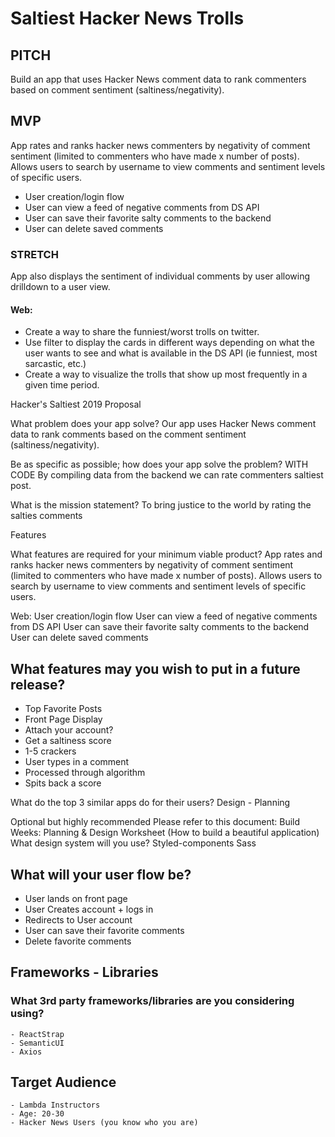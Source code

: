 # Saltiest Hacker News Trolls

## PITCH
Build an app that uses Hacker News comment data to rank commenters based on comment sentiment (saltiness/negativity).

## MVP
App rates and ranks hacker news commenters by negativity of comment sentiment (limited to commenters who have made x number of posts). Allows users to search by username to view comments and sentiment levels of specific users.

- User creation/login flow
- User can view a feed of negative comments from DS API
- User can save their favorite salty comments to the backend
- User can delete saved comments

### STRETCH
App also displays the sentiment of individual comments by user allowing drilldown to a user view.

#### Web:
- Create a way to share the funniest/worst trolls on twitter.
- Use filter to display the cards in different ways depending on what the user wants to see and what is available in the DS API (ie funniest, most sarcastic, etc.)
- Create a way to visualize the trolls that show up most frequently in a given time period.

 
Hacker's Saltiest 2019
Proposal

What problem does your app solve?
Our app uses Hacker News comment data to rank comments based on the comment sentiment (saltiness/negativity).


Be as specific as possible; how does your app solve the problem?
WITH CODE
By compiling data from the backend we can rate commenters saltiest post. 
 

What is the mission statement?
To bring justice to the world by rating the salties comments


Features

What features are required for your minimum viable product?
App rates and ranks hacker news commenters by negativity of comment sentiment (limited to commenters who have made x number of posts). Allows users to search by username to view comments and sentiment levels of specific users.

Web:
 User creation/login flow
 User can view a feed of negative comments from DS API
 User can save their favorite salty comments to the backend
 User can delete saved comments

## What features may you wish to put in a future release?
- Top Favorite Posts
- Front Page Display
- Attach your account?
- Get a saltiness score
- 1-5 crackers
- User types in a comment
- Processed through algorithm
- Spits back a score


What do the top 3 similar apps do for their users?
Design - Planning

Optional but highly recommended Please refer to this document:
Build Weeks: Planning & Design Worksheet (How to build a beautiful application)
What design system will you use?
Styled-components
Sass


## What will your user flow be?
- User lands on front page
- User Creates account + logs in
- Redirects to User account
- User can save their favorite comments
- Delete favorite comments


## Frameworks - Libraries

### What 3rd party frameworks/libraries are you considering using?
    - ReactStrap
    - SemanticUI
    - Axios


## Target Audience

    - Lambda Instructors
    - Age: 20-30
    - Hacker News Users (you know who you are)




